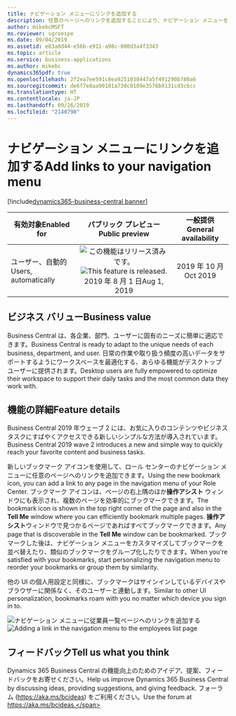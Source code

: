 ```yaml
---
title: ナビゲーション メニューにリンクを追加する
description: 任意のページへのリンクを追加することにより、ナビゲーション メニューをパーソナライズします。
author: mikebcMSFT
ms.reviewer: sgroespe
ms.date: 09/04/2019
ms.assetid: e83a8d44-e56b-e911-a98c-000d3a4f3343
ms.topic: article
ms.service: business-applications
ms.author: mikebc
dynamics365pdf: true
ms.openlocfilehash: 2f2ea7ee591c8ea9251038447a5f491290b780a6
ms.sourcegitcommit: de6f7e8aa90101a730c0109e3578b9131cd3c6cc
ms.translationtype: HT
ms.contentlocale: ja-JP
ms.lasthandoff: 09/26/2019
ms.locfileid: "2140790"
---
```

# <a name="add-links-to-your-navigation-menu"></a><span data-ttu-id="b82fe-103">ナビゲーション メニューにリンクを追加する</span><span class="sxs-lookup"><span data-stu-id="b82fe-103">Add links to your navigation menu</span></span>
[!include[dynamics365-business-central banner](../includes/dynamics365-business-central.md)]

| <span data-ttu-id="b82fe-104">有効対象</span><span class="sxs-lookup"><span data-stu-id="b82fe-104">Enabled for</span></span>    |  <span data-ttu-id="b82fe-105">パブリック プレビュー</span><span class="sxs-lookup"><span data-stu-id="b82fe-105">Public preview</span></span> | <span data-ttu-id="b82fe-106">一般提供</span><span class="sxs-lookup"><span data-stu-id="b82fe-106">General availability</span></span> | 
| ---------- | :----------: |:----------: |
|<span data-ttu-id="b82fe-107">ユーザー、自動的</span><span class="sxs-lookup"><span data-stu-id="b82fe-107">Users, automatically</span></span>|<span data-ttu-id="b82fe-108">![この機能はリリース済みです。](/dynamics365-release-plan/media/green-checkmark.png "この機能はリリース済みです。")</span><span class="sxs-lookup"><span data-stu-id="b82fe-108">![This feature is released.](/dynamics365-release-plan/media/green-checkmark.png "This feature is released.")</span></span> <span data-ttu-id="b82fe-109">2019 年 8 月 1 日</span><span class="sxs-lookup"><span data-stu-id="b82fe-109">Aug 1, 2019</span></span>| <span data-ttu-id="b82fe-110">2019 年 10 月</span><span class="sxs-lookup"><span data-stu-id="b82fe-110">Oct 2019</span></span>|


## <a name="business-value"></a><span data-ttu-id="b82fe-111">ビジネス バリュー</span><span class="sxs-lookup"><span data-stu-id="b82fe-111">Business value</span></span>
<!-- bv start -->
<span data-ttu-id="b82fe-112">Business Central は、各企業、部門、ユーザーに固有のニーズに簡単に適応できます。</span><span class="sxs-lookup"><span data-stu-id="b82fe-112">Business Central is ready to adapt to the unique needs of each business, department, and user.</span></span> <span data-ttu-id="b82fe-113">日常の作業や取り扱う頻度の高いデータをサポートするようにワークスペースを最適化する、あらゆる機能がデスクトップ ユーザーに提供されます。</span><span class="sxs-lookup"><span data-stu-id="b82fe-113">Desktop users are fully empowered to optimize their workspace to support their daily tasks and the most common data they work with.</span></span>
<!-- bv end -->



## <a name="feature-details"></a><span data-ttu-id="b82fe-114">機能の詳細</span><span class="sxs-lookup"><span data-stu-id="b82fe-114">Feature details</span></span>
<!--feature detail start -->
<span data-ttu-id="b82fe-115">Business Central 2019 年ウェーブ 2 には、お気に入りのコンテンツやビジネス タスクにすばやくアクセスできる新しいシンプルな方法が導入されています。</span><span class="sxs-lookup"><span data-stu-id="b82fe-115">Business Central 2019 wave 2 introduces a new and simple way to quickly reach your favorite content and business tasks.</span></span>

<span data-ttu-id="b82fe-116">新しいブックマーク アイコンを使用して、ロール センターのナビゲーション メニューに任意のページへのリンクを追加できます。</span><span class="sxs-lookup"><span data-stu-id="b82fe-116">Using the new bookmark icon, you can add a link to any page in the navigation menu of your Role Center.</span></span> <span data-ttu-id="b82fe-117">ブックマーク アイコンは、ページの右上隅のほか**操作アシスト** ウィンドウにも表示され、複数のページを効率的にブックマークできます。</span><span class="sxs-lookup"><span data-stu-id="b82fe-117">The bookmark icon is shown in the top right corner of the page and also in the **Tell Me** window where you can efficiently bookmark multiple pages.</span></span> <span data-ttu-id="b82fe-118">**操作アシスト**ウィンドウで見つかるページであればすべてブックマークできます。</span><span class="sxs-lookup"><span data-stu-id="b82fe-118">Any page that is discoverable in the **Tell Me** window can be bookmarked.</span></span> <span data-ttu-id="b82fe-119">ブックマークした後は、ナビゲーション メニューをカスタマイズしてブックマークを並べ替えたり、類似のブックマークをグループ化したりできます。</span><span class="sxs-lookup"><span data-stu-id="b82fe-119">When you're satisfied with your bookmarks, start personalizing the navigation menu to reorder your bookmarks or group them by similarity.</span></span>

<span data-ttu-id="b82fe-120">他の UI の個人用設定と同様に、ブックマークはサインインしているデバイスやブラウザーに関係なく、そのユーザーと連動します。</span><span class="sxs-lookup"><span data-stu-id="b82fe-120">Similar to other UI personalization, bookmarks roam with you no matter which device you sign in to.</span></span>
<!--feature detail end -->

<span data-ttu-id="b82fe-121">![ナビゲーション メニューに従業員一覧ページへのリンクを追加する](media/Bookmark.PNG "ナビゲーション メニューに従業員一覧ページへのリンクを追加する")</span><span class="sxs-lookup"><span data-stu-id="b82fe-121">![Adding a link in the navigation menu to the employees list page](media/Bookmark.PNG "Adding a link in the navigation menu to the employees list page")</span></span>
<!-- Picture 1 -->







## <a name="tell-us-what-you-think"></a><span data-ttu-id="b82fe-122">フィードバック</span><span class="sxs-lookup"><span data-stu-id="b82fe-122">Tell us what you think</span></span>
<span data-ttu-id="b82fe-123">Dynamics 365 Business Central の機能向上のためのアイデア、提案、フィードバックをお寄せください。</span><span class="sxs-lookup"><span data-stu-id="b82fe-123">Help us improve Dynamics 365 Business Central by discussing ideas, providing suggestions, and giving feedback.</span></span> <span data-ttu-id="b82fe-124">フォーラム (https://aka.ms/bcideas) をご利用ください。</span><span class="sxs-lookup"><span data-stu-id="b82fe-124">Use the forum at https://aka.ms/bcideas.</span></span>



